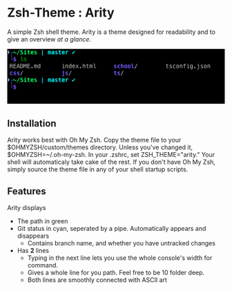 # Zsh-Theme : Arity
A simple Zsh shell theme.
Arity is a theme designed for readability and to give an overview _at a glance_.  

![Arity Theme Screenshot](arity.png)  

## Installation
Arity works best with Oh My Zsh. Copy the theme file to your $OHMYZSH/custom/themes directory. Unless you've changed it, $OHMYZSH=~/.oh-my-zsh. In your .zshrc, set ZSH_THEME="arity." Your shell will automaticaly take cake of the rest. If you don't have Oh My Zsh, simply source the theme file in any of your shell startup scripts. 

## Features
Arity displays 
* The path in green 
* Git status in cyan, seperated by a pipe. Automatically appears and disappears
	* Contains branch name, and whether you have untracked changes
* Has __2__ lines
	* Typing in the next line lets you use the whole console's width for command.
	* Gives a whole line for you path. Feel free to be 10 folder deep.
	* Both lines are smoothly connected with ASCII art
